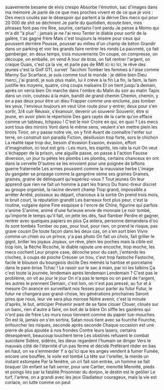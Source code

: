 suavemente besame de elvis crespo
Absorbe l'émotion, sac d'images dans ma mémoire
Je parle de ce que mes proches vivent et de ce que je vois :
Des mecs coulés par le désespoir qui partent à la dérive
Des mecs qui pour 20 000 de shit se déchirent
Je parle du quotidien, écoute bien, mes phrases font pas rire
Rire, sourire, certains l'ont perdu
Je pense à Momo qui m'a dit "à plus" ; jamais je ne l'ai revu
Tenter le diable pour sortir de la galère, t'as gagné frère
Mais c'est toujours la misère pour ceux qui poussent derrière
Pousse, pousser au milieu d'un champ de béton
Grandir dans un parking et voir les grands faire rentrer les ronds
La pauvreté, ça fait gamberger, en deux temps, trois mouvements
On coupe, on compresse, on découpe, on emballe, on vend
A tour de bras, on fait rentrer l'argent, on craque
Ouais, c'est ça la vie, et parle pas de RMI ici ici
Ici, le rêve des jeunes c'est la Golf GTI, survet' Tacchini
Tomber les femmes à l'aise comme Manny
Sur Scarface, je suis comme tout le monde : je délire bien
Dieu merci, j'ai grandi, je suis plus malin, lui il crève à la fin
La fin, la faim, la faim justifie les moyens, quatre, cinq coups malsains
Et on tient jusqu'à demain, après on verra bien
On marche dans l'ombre du Malin du soir au matin
Tapis dans un coin, couteau à la main, bandit de grand chemin
Chemin, chemin, y en a pas deux pour être un dieu
Frapper comme une enclume, pas tomber les yeux, l'envieux toujours en veut
Une route pour y entrer, deux pour s'en sortir, 3/4 cuir
Réussir, s'évanouir, devenir un souvenir
Souvenir, être si jeune, en avoir plein le répertoire
Des gars rayés de la carte qu'on efface comme un tableau, tchpaou ! C'est le noir
Croire en qui, en quoi ? Les mecs sont tous des miroirs
Vont dans le même sens, veulent s'en mettre plein les tiroirs
Tiroir, on y passe notre vie, on y finit
Avant de connaître l'enfer sur terre, on construit son paradis
Fiction, désillusion trop forte, sors le chichon
La réalité tape trop dur, besoin d'évasion
Evasion, évasion, effort d'imagination, ici tout est gris :
Les murs, les esprits, les rats la nuit
On veut s'échapper de la prison, une aiguille passe, on passe à l'action
Fausse diversion, un jour tu pètes les plombs
Les plombs, certains chanceux en ont dans la cervelle
D'autres se les envoient pour une poignée de biftons guerre fraternelle
Les armes poussent comme la mauvaise herbe
L'image du gangster se propage comme la gangrène sème ses graines
Graines, graines, graine de délinquant qu'espériez-vous ? Tout jeunes
On leur apprend que rien ne fait un homme à part les francs
Du franc-tireur discret au groupe organisé, la racine devient champ
Trop grand, impossible a arrêter
Arrêté, poisseux au départ, chanceux à la sortie
On prend trois mois, le bruit court, la réputation grandit
Les barreaux font plus peur, c'est la routine, vulgaire épine
Fine esquisse à l'encre de Chine, figurine qui parfois s'anime
S'anime, animé d'une furieuse envie de monnaie
Le noir tombé, qu'importe le temps qu'il fait, on jette les dés, faut flamber
Perdre et gagner, rentrer avec quelques papiers en plus
Ça aidera, personne demandera d'où ils sont tombés
Tomber ou pas, pour tout, pour rien, on prend le risque, pas grave cousin
De toute façon dans les deux cas, on s'en sort bien
Vivre comme un chien ou un prince, y'a pas photo
On fait un choix, fait griller le gigot, briller les joyaux
Joyaux, un rêve, plein les poches mais la cible est trop loin, la flèche
Ricoche, le diable rajoute une encoche, trop moche, les mecs cochent
Leur propre case, décoche pour du cash, j'entends les cloches, à coups de pioche
Creuser un trou, c'est trop fastoche
Fastoche, facile le blouson du bourgeois docile
Des mémés la hantise et porcelaine dans le pare-brise
Tchac ! Le rasoir sur le sac à main, par ici les talbins
Ça c'est toute la journée, lendemain après lendemain
Lendemain ? C'est pas le problème, on vit au jour le jour
On n'a pas le temps ou on perd de l'argent, les autres le prennent
Demain, c'est loin, on n'est pas pressé, au fur et à mesure
On avance en surveillant nos fesses pour parler au futur
Futur, le futur ne changera pas grand-chose, les générations prochaines
Seront pires que nous, leur vie sera plus morose
Notre avenir, c'est la minute d'après, le but, anticiper
Prévenir avant de se faire clouer
Clouer, cloués sur un banc, rien d'autre à faire, on boit de la bière
On siffle les gazières qui n'ont pas de frère
Les murs nous tiennent comme du papier tue-mouches
On est là, jamais on s'en sortira, Satan nous tient avec sa fourche
Fourche, enfourcher les risques, seconde après seconde
Chaque occasion est une pierre de plus ajoutée à nos frondes
Contre leurs lasers, certains désespèrent, beaucoup touchent terre
Les obstinés refusent le combat suicidaire
Sidère, sidérés, les dieux regardent l'humain se diriger
Vers le mauvais côté de l'éternité d'un pas ferme et décidé
Préférant rôder en bas en haut, on va s'emmerder
Y a qu'ici que les anges vendent à fumer
Fumée, encore une bouffée, le voile est tombé
La tête sur l'oreiller, la merde un instant estompée
Par la fenêtre, un cri fait son entrée, un homme se fait braquer
Un enfant se fait serrer, pour une Cartier, menotté
Menotté, pieds et poings liés par la fatalité
Prisonnier du donjon, le destin est le geôlier
Le turf, l'arène, on a grandi avec les jeux
Gladiateur courageux, mais la vie est coriace, on lutte comme on peut